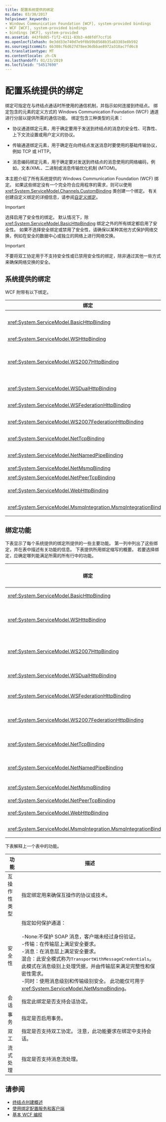 ```yaml
---
title: 配置系统提供的绑定
ms.date: 03/30/2017
helpviewer_keywords:
- Windows Communication Foundation [WCF], system-provided bindings
- WCF [WCF], system-provided bindings
- bindings [WCF], system-provided
ms.assetid: 443f8d65-f1f2-4311-83b3-4d8fdf7ccf16
ms.openlocfilehash: 0e3dd33e740d7e9f0b59b8568b35a83303e8b592
ms.sourcegitcommit: 6b308cf6d627d78ee36dbbae8972a310ac7fd6c8
ms.translationtype: MT
ms.contentlocale: zh-CN
ms.lasthandoff: 01/23/2019
ms.locfileid: "54517690"
---
```

# <a name="configuring-system-provided-bindings"></a>配置系统提供的绑定
绑定可指定在与终结点通话时所使用的通信机制，并指示如何连接到终结点。 绑定包含的元素的定义方式的 Windows Communication Foundation (WCF) 通道进行分层以提供所需的通信功能。 绑定包含三种类型的元素：  
  
-   协议通道绑定元素，用于确定要用于发送到终结点的消息的安全性、可靠性、上下文流设置或用户定义的协议。  
  
-   传输通道绑定元素，用于确定在向终结点发送消息时要使用的基础传输协议，例如 TCP 或 HTTP。  
  
-   消息编码绑定元素，用于确定要对发送到终结点的消息使用的网络编码，例如，文本/XML、二进制或消息传输优化机制 (MTOM)。  
  
 本主题介绍了所有系统提供的 Windows Communication Foundation (WCF) 绑定。 如果这些绑定没有一个完全符合应用程序的需求，则可以使用 <xref:System.ServiceModel.Channels.CustomBinding> 类创建一个绑定。 有关创建自定义绑定的详细信息，请参阅[自定义绑定](../../../../docs/framework/wcf/extending/custom-bindings.md)。  
  
> [!IMPORTANT]
>  选择启用了安全性的绑定。 默认情况下，除 <xref:System.ServiceModel.BasicHttpBinding> 绑定之外的所有绑定都启用了安全性。 如果不选择安全绑定或禁用了安全性，请确保以某种其他方式保护网络交换，例如在安全的数据中心或独立的网络上进行网络交换。  
  
> [!IMPORTANT]
>  不要将双工协定用于不支持安全性或已禁用安全性的绑定，除非通过其他一些方式来确保网络交换的安全。  
  
## <a name="system-provided-bindings"></a>系统提供的绑定  
 WCF 附带有以下绑定。  
  
|绑定|配置元素|描述|  
|-------------|---------------------------|-----------------|  
|<xref:System.ServiceModel.BasicHttpBinding>|[\<basicHttpBinding>](../../../../docs/framework/configure-apps/file-schema/wcf/basichttpbinding.md)|一个绑定，适用于与符合 WS-Basic Profile 的 Web 服务（例如基于 ASP.NET Web 服务 (ASMX) 的服务）进行的通信。 此绑定使用 HTTP 作为传输协议，并使用文本/XML 作为默认的消息编码。|  
|<xref:System.ServiceModel.WSHttpBinding>|[\<wsHttpBinding>](../../../../docs/framework/configure-apps/file-schema/wcf/wshttpbinding.md)|一个安全且可互操作的绑定，适合于非双工服务约定。|  
|<xref:System.ServiceModel.WS2007HttpBinding>|[\<ws2007HttpBinding>](../../../../docs/framework/configure-apps/file-schema/wcf/ws2007httpbinding.md)|一个安全且可互操作的绑定，可为 <xref:System.ServiceModel.WSHttpBinding.Security%2A>, <xref:System.ServiceModel.ReliableSession> 的正确版本和 <xref:System.ServiceModel.WSHttpBindingBase.TransactionFlow%2A> 绑定元素提供支持。|  
|<xref:System.ServiceModel.WSDualHttpBinding>|[\<wsDualHttpBinding>](../../../../docs/framework/configure-apps/file-schema/wcf/wsdualhttpbinding.md)|一个安全且可互操作的绑定，适用于双工服务协定或通过 SOAP 媒介进行的通信。|  
|<xref:System.ServiceModel.WSFederationHttpBinding>|[\<wsFederationHttpBinding>](../../../../docs/framework/configure-apps/file-schema/wcf/wsfederationhttpbinding.md)|一个安全且可互操作的绑定，支持 WS 联合协议并使联合中的组织可以高效地对用户进行身份验证和授权。|  
|<xref:System.ServiceModel.WS2007FederationHttpBinding>|[\<ws2007FederationHttpBinding>](../../../../docs/framework/configure-apps/file-schema/wcf/ws2007federationhttpbinding.md)|一个安全且可互操作的绑定，它派生自 <xref:System.ServiceModel.WS2007HttpBinding>并支持联合安全性。|  
|<xref:System.ServiceModel.NetTcpBinding>|[\<netTcpBinding>](../../../../docs/framework/configure-apps/file-schema/wcf/nettcpbinding.md)|一个安全且经过优化的绑定，适用于 WCF 应用程序之间跨计算机的通信。|  
|<xref:System.ServiceModel.NetNamedPipeBinding>|[\<netNamedPipeBinding>](../../../../docs/framework/configure-apps/file-schema/wcf/netnamedpipebinding.md)|一个安全、可靠且经过优化的绑定，适用于 WCF 应用程序之间计算机上的通信。|  
|<xref:System.ServiceModel.NetMsmqBinding>|[\<netMsmqBinding>](../../../../docs/framework/configure-apps/file-schema/wcf/netmsmqbinding.md)|一个排队绑定，适用于 WCF 应用程序之间的计算机间的通信。|  
|<xref:System.ServiceModel.NetPeerTcpBinding>|[\<netPeerTcpBinding>](../../../../docs/framework/configure-apps/file-schema/wcf/netpeertcpbinding.md)|一个支持多计算机安全通信的绑定。|  
|<xref:System.ServiceModel.WebHttpBinding>|[\<webHttpBinding>](../../../../docs/framework/configure-apps/file-schema/wcf/webhttpbinding.md)|一个绑定，可用于为通过 HTTP 请求（而不是 SOAP 消息）公开的 WCF Web 服务配置终结点。|  
|<xref:System.ServiceModel.MsmqIntegration.MsmqIntegrationBinding>|[\<msmqIntegrationBinding>](../../../../docs/framework/configure-apps/file-schema/wcf/msmqintegrationbinding.md)|一个绑定，它是适用于 WCF 应用程序和现有消息队列 (也称为 MSMQ) 之间的跨计算机通信的应用程序。|  
  
## <a name="binding-features"></a>绑定功能  
 下表显示了每个系统提供的绑定所提供的一些主要功能。 第一列中列出了这些绑定，并在表中描述有关功能的信息。 下表提供所用绑定缩写的概要。 若要选择绑定，应确定哪列能满足所需的所有行中的功能。  
  
|绑定|互操作性|安全模式（默认）|会话<br /><br /> (默认)|事务|双工|  
|-------------|----------------------|----------------------------------|-----------------------------|------------------|------------|  
|<xref:System.ServiceModel.BasicHttpBinding>|Basic Profile 1.1（基本配置文件 1.1）|（无）、传输、消息、混合|无、（无）|（无）|n/a|  
|<xref:System.ServiceModel.WSHttpBinding>|WS|无、传输、（消息）、混合|（无）、传输、可靠会话|（无）、是|n/a|  
|<xref:System.ServiceModel.WS2007HttpBinding>|WS-Security、WS-Trust、WS-SecureConversation、WS-SecurityPolicy|无、传输、（消息）、混合|（无）、传输、可靠会话|（无）、是|n/a|  
|<xref:System.ServiceModel.WSDualHttpBinding>|WS|无、（消息）|（可靠会话）|（无）、是|是|  
|<xref:System.ServiceModel.WSFederationHttpBinding>|WS-Federation|无、（消息）、混合|（无）、可靠会话|（无）、是|否|  
|<xref:System.ServiceModel.WS2007FederationHttpBinding>|WS-Federation|无、（消息）、混合|（无）、可靠会话|（无）、是|否|  
|<xref:System.ServiceModel.NetTcpBinding>|.NET|无、（传输）、消息、<br /><br /> 混合|可靠对话、（传输）|（无）、是|是|  
|<xref:System.ServiceModel.NetNamedPipeBinding>|.NET|无、<br /><br /> （传输）|无、（传输）|（无）、是|是|  
|<xref:System.ServiceModel.NetMsmqBinding>|.NET|无、消息、（传输）、两者|（无）|（无）、是|否|  
|<xref:System.ServiceModel.NetPeerTcpBinding>|对等|无、消息、（传输）、混合|（无）|（无）|是|  
|<xref:System.ServiceModel.WebHttpBinding>|.Net|无、 传输、 TransportCredentialOnly|（无）|（无）|n/a|  
|<xref:System.ServiceModel.MsmqIntegration.MsmqIntegrationBinding>|MSMQ|无、（传输）|（无）|（无）、是|n/a|  
  
 下表解释上一个表中的功能。  
  
|功能|描述|  
|-------------|-----------------|  
|互操作性类型|指定绑定用来确保互操作的协议或技术。|  
|安全性|指定如何保护通道：<br /><br /> -None:不保护 SOAP 消息，客户端未经过身份验证。<br />-传输：在传输层上满足安全要求。<br />-消息：在消息层上满足安全要求。<br />混合：此安全模式称为`TransportWithMessageCredentials`。 此模式在消息级别上处理凭据，并由传输层来满足完整性和保密性需求。<br />-同时：使用消息级别和传输级别安全。 此功能仅可用于 <xref:System.ServiceModel.NetMsmqBinding>。|  
|会话|指定此绑定是否支持会话协定。|  
|事务|指定是否启用事务。|  
|双工|指定是否支持双工协定。 注意，此功能要求在绑定中支持会话。|  
|流式处理|指定是否支持消息流处理。|  
  
## <a name="see-also"></a>请参阅
- [终结点创建概述](../../../../docs/framework/wcf/endpoint-creation-overview.md)
- [使用绑定配置服务和客户端](../../../../docs/framework/wcf/using-bindings-to-configure-services-and-clients.md)
- [基本 WCF 编程](../../../../docs/framework/wcf/basic-wcf-programming.md)
